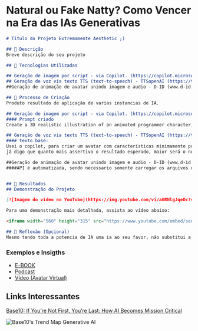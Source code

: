 # Natural ou Fake Natty? Como Vencer na Era das IAs Generativas

```markdown
# Título do Projeto Extremamente Aesthetic ;)

## 📒 Descrição
Breve descrição do seu projeto

## 🤖 Tecnologias Utilizadas

## Geração de imagem por script - via Copilot. (https://copilot.microsoft.com/)
## Geração de voz via texto TTS (text-to-speech) - TTSopenAI (https://ttsopenai.com/)
##Geração de animação de avatar unindo imagem e audio - D-ID (www.d-id.com/)

## 🧐 Processo de Criação
Produto resultado de aplicação de varias instancias de IA.

## Geração de imagem por script - via Copilot. (https://copilot.microsoft.com/)
#### Prompt criado
Create a 3D realistic illustration of an animated programmer character, fit body, white Brazilian, voluminous black hair, small beard. casually seated on a social media block with the "LinkedIn" logo. The character is in their 30s, wearing rectangular black prescription glasses, and must wear casual modern clothing such as a basic, super white t-shirt, skater shoes, and brown pants. The background of the image is a social media profile page with the username "Cesar" and a profile picture that matches the animated character.

## Geração de voz via texto TTS (text-to-speech) - TTSopenAI (https://ttsopenai.com/)
#### texto base:
Usei o copilot, para criar um avatar com características minimamente próximas ao objetivo que sou eu no caso. 
já digo que quanto mais assertivo o resultado esperado, maior será o numero de informações que deve entregar. quanto menor o numero de dados para a IA, mais "criativa" por conta da IA será. O uso de linguagem natural é bem aceitado pelas plataformas, Dê preferencia a lingua inglesa, por conta da maior quantidade de conteudo usado para o treinamento das IA. Podemos usar nosso idioma, muitas plataformas fazer a tradução para o idioma de sua base mas aí podem acontecer os erros de contexto e alterar o resultado.

##Geração de animação de avatar unindo imagem e audio - D-ID (www.d-id.com/)
####API é automatizada, sendo necessario somente carregar os arquivos que serão utilizados para compor o video.


## 🚀 Resultados
## Demonstração do Projeto

[![Imagem do vídeo no YouTube](https://img.youtube.com/vi/aGRNlgJqeDc?si=2B5dQpLPKKVDv-Ai/0.jpg)](https://www.youtube.com/watch?v=aGRNlgJqeDc?si=2B5dQpLPKKVDv-Ai)

Para uma demonstração mais detalhada, assista ao vídeo abaixo:

<iframe width="560" height="315" src="https://www.youtube.com/embed/seu_id_do_video" title="YouTube video player" frameborder="0" allow="accelerometer; autoplay; clipboard-write; encrypted-media; gyroscope; picture-in-picture" allowfullscreen></iframe>

## 💭 Reflexão (Opcional)
Mesmo tendo toda a potencia de IA uma ia ao seu favor, não substitui a necessidade de saber o que pedir por meio de um script muito bem estruturado, buscar informações, e sempre validar as respostas obtidas buscando sempre a acertividade nos resultados e códigos.
```

### Exemplos e Insigths

- [E-BOOK](/exemplos/E-BOOK.md)
- [Podcast](/exemplos/PODCAST.md)
- [Vídeo (Avatar Virtual)](/exemplos/VIDEO.md)

## Links Interessantes

[Base10: If You’re Not First, You’re Last: How AI Becomes Mission Critical](https://base10.vc/post/generative-ai-mission-critical/)

![Base10's Trend Map Generative AI](https://github.com/digitalinnovationone/lab-natty-or-not/assets/730492/f4df26e8-f8f7-4419-8252-c69d73ea930c)
